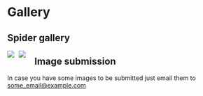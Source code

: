 # Gallery

## Spider gallery

<img src="https://thumbs-prod.si-cdn.com/eI-9vdjm9w9UoszNH1CLOXgqXj4=/fit-in/1600x0/filters:focal(544x288:545x289)/https://public-media.si-cdn.com/filer/60/aa/60aa64c6-1a37-490f-b0be-492e1f7885b5/ebcuv5lxyaet2lt.jpg"
     style="float: left; margin-right: 10px;" />
     <a href="https://external-preview.redd.it/5FI2KhWlhv5rcuFuERtQ-7_OTjZDTu-O9em3zVC365M.jpg?auto=webp&s=2b69f49c35b57000a91e9e50a317cf6ab2ebd8dc"
     style="float: left; margin-right: 10px;" >
       <img src="https://external-preview.redd.it/5FI2KhWlhv5rcuFuERtQ-7_OTjZDTu-O9em3zVC365M.jpg?auto=webp&s=2b69f49c35b57000a91e9e50a317cf6ab2ebd8dc"
       style="float: left; margin-right: 10px;" />     
     </a>
       
    
    
## Image submission

In case you have some images to be submitted just email them to some_email@example.com
